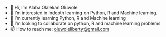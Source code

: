 - 👋 Hi, I’m Alaba Olalekan Oluwole
- 👀 I’m interested in indepth learning on Python, R and Machine learning.
- 🌱 I’m currently learning Python, R and Machine learning 
- 💞️ I’m looking to collaborate on python, R and machine learning problems
- 📫 How to reach me: oluwoleliberty@gmail.com

<!---
Godsliberty/Godsliberty is a ✨ special ✨ repository because its `README.md` (this file) appears on your GitHub profile.
You can click the Preview link to take a look at your changes.
--->
